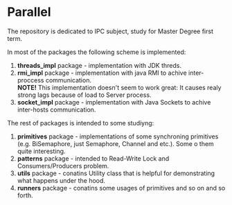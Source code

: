 # Parallel
The repository is dedicated to IPC subject, study for Master Degree first term.

In most of the packages the following scheme is implemented:


1. **threads_impl** package - implementation with JDK threds.
2. **rmi_impl** package - implementation with java RMI to achive inter-proccess communication. <br>
**NOTE!** This implementation doesn't seem to work great: It causes realy strong lags because of load to Server process.
3. **socket_impl** package - implementation with Java Sockets to achive inter-hosts communication. <br>

The rest of packages is intended to some studiyng:
1. **primitives** package - implementations of some synchroning primitives (e.g. BiSemaphore, just Semaphore, Channel and etc.). Some o them quite interesting.
2. **patterns** package - intended to Read-Write Lock and Consumers/Producers problem.
3. **utils** package - conatins Utility class that is helpful for demonstrating what happens under the hood.
4. **runners** package - conatins some usages of primitives and so on and so forth.
